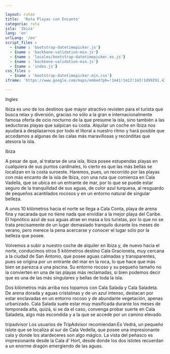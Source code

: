 ```yaml
---

layout: rutas
title:  'Ruta Playas con Encanto'
categoria: ruta
isla: 'Ibiza'
lang: 'en'
urlLang: '/en'
script_files : 
  - {name : 'bootstrap-datetimepicker.js'}
  - {name : 'backbone-validation-min.js'}
  - {name : 'locales/bootstrap-datetimepicker.es.js'}
  - {name : 'backbone-validation-min.js'}
  - {name : 'index.js'}
css_files : 
  - {name : 'bootstrap-datetimepicker.min.css'}  
iframe: 'https://www.google.com/maps/embed?pb=!1m41!1m12!1m3!1d99291.43905606944!2d1.197024513215311!3d38.95008438713923!2m3!1f0!2f0!3f0!3m2!1i1024!2i768!4f13.1!4m26!1i0!3e0!4m5!1s0x12994caf7d17bac9%3A0x4c607c71d2155460!2sCarrer+Cala+Vedella%2C+1%2C+Sant+Josep+de+sa+Talaia%2C+Illes+Balears!3m2!1d38.8905282!2d1.2216399!4m5!1s0x12994ac8800f9db5%3A0xf1c8b13d9fbfe697!2sCala+Conta%2C+Sant+Josep+de+sa+Talaia%2C+Illes+Balears!3m2!1d38.9607168!2d1.2234596!4m5!1s0x12993605d1b29107%3A0xab0a27cc5edfa508!2sCarretera+de+Cala+Graci%C3%B3%2C+Sant+Antoni+de+Portmany%2C+Illes+Balears!3m2!1d38.9885467!2d1.2943745!4m5!1s0x12993670e482b863%3A0x4de052eb3d2a5e0b!2sCala+Salada!3m2!1d39.0095208!2d1.2956090999999998!5e0!3m2!1ses!2ses!4v1398873227270'

---
```


Ingles

Ibiza es uno de los destinos que mayor atractivo revisten para el turista que busca relax y diversión, gracias no sólo a la gran e internacionalmente famosa oferta de ocio nocturno de la que presume la isla, sino también a las seductoras playas que salpican su costa. Alquilar un coche en Ibiza nos ayudará a desplazarnos por todo el litoral a nuestro ritmo y hará posible que accedamos a algunas de las calas más maravillosas y recónditas que atesora la isla.

Ibiza

A pesar de que, al tratarse de una isla, Ibiza posee estupendas playas en cualquiera de sus puntos cardinales, lo cierto es que las más bellas se localizan en la costa suroeste. Haremos, pues, un recorrido por las playas con más encanto de la isla de Ibiza, con una ruta que comienza en Cala Vadella, que se ubica en un entrante de mar, por lo que se puede estar seguro de la tranquilidad de sus aguas, de color azul turquesa, al resguardo de pequeños acantilados rocosos y en un entorno natural de singular belleza.

A unos 10 kilómetros hacia el norte se llega a Cala Conta, playa de arena fina y nacarada que no tiene nada que envidiar a la mejor playa del Caribe. El hipnótico azul de sus aguas atrae en masa a los turistas, por lo que no se trata precisamente de un lugar demasiado tranquilo durante los meses de verano, pero merece la pena acercarse y conocer el lugar sólo por la belleza que posee.

Volvemos a subir a nuestro coche de alquiler en Ibiza y, de nuevo hacia el norte, conducimos otros 5 kilómetros destino Cala Gracioneta, muy cercana a la ciudad de San Antonio, que posee aguas calmadas y transparentes, pues se origina por un entrante del mar en la roca, lo que hace que más bien se parezca a una piscina. Su entorno rocoso y su pequeño tamaño no la convierten en una de las playas más reclamadas, si bien podemos decir que es una de las más singulares y bellas de toda la isla.

Dos kilómetros más arriba nos topamos con Cala Salada y Cala Saladeta. De arena dorada y aguas cristalinas y de un azul intenso, destacan por estar enclavadas en un entorno rocoso y de abundante vegetación, apenas urbanizado. Cala Salada suele estar muy masificada durante los meses de temporada alta, quizá, si se da el caso, convenga probar suerte en Cala Saladeta, algo más escondida y a la que se accede por un camino elevado.

tripadvisor
Los usuarios de TripAdvisor recomiendan:Es Vedrá, un pequeño islote que se localiza al sur de Cala Vedella, que posee una impresionante cala y donde los atardeceres son algo mágico. La vista del peñasco es impresionante desde la Cala d’ Hort, desde donde los dos islotes recuerdan a un enorme dragón emergiendo de las aguas.
